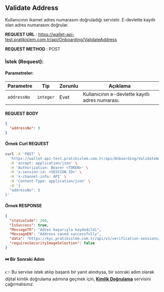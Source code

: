 ## Validate Address

Kullanıcının ikamet adres numarasını doğruladığı servistir. E-devlette kayıtlı olan adres numarasını doğrular.

**REQUEST URL** : https://wallet-api-test.pratikislem.com.tr/api/Onboarding/ValidateAddress

**REQUEST METHOD** : POST

### İstek (Request):

#### Parametreler:

| Parametre   | Tip       | Zorunlu | Açıklama                                      |
|------------|----------|---------|---------------------------------|
| `addressNo` | `integer` | Evet    | Kullanıcının e-devlette kayıtlı adres numarası. |

#### REQUEST BODY

```json
{
  "addressNo": 0
}
```

#### Örnek Curl REQUEST

```bash
curl -X 'POST' \
  'https://wallet-api-test.pratikislem.com.tr/api/Onboarding/ValidateAddress' \
  -H 'accept: application/json' \
  -H 'Authorization: Bearer <TOKEN>' \
  -H 'x-session-id: <SESSION_ID>' \
  -H 'x-channel-info: API' \
  -H 'Content-Type: application/json' \
  -d '{
  "addressNo": 5
}'
```

#### Örnek RESPONSE

```json
{
  "statusCode": 200,
  "IsSuccess": true,
  "MessageTR": "Adres başarıyla kaydedildi",
  "MessageEN": "Address saved successfully",
  "data": "https://kyc.pratikislem.com.tr/api/v1/verification-sessions/76ac808b-41d0-4485-aa98-ad8ca92f37c3/qr-code",
  "requiresSecurityImageSelection": false
}
```
#### ⏭️ Bir Sonraki Adım

👉 Bu servise istek atılıp başarılı bir yanıt alındıysa, bir sonraki adım olarak dijital kimlik doğrulama adımına geçmek için, 
 <a href="#" onclick="loadMarkdown('docs/start-session.md')"><strong>Kimlik Doğrulama</strong></a> servisini çağırmalısınız.
